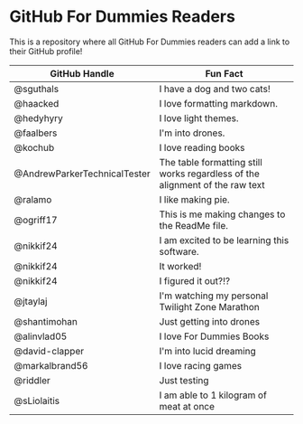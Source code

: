 # GitHub For Dummies Readers
This is a repository where all GitHub For Dummies readers can add a link to their GitHub profile!

GitHub Handle | Fun Fact
------------- | ---------------------------
@sguthals     | I have a dog and two cats!
@haacked      | I love formatting markdown.
@hedyhyry     | I love light themes.
@faalbers     | I'm into drones.
@kochub       | I love reading books
@AndrewParkerTechnicalTester | The table formatting still works regardless of the alignment of the raw text
@ralamo       | I like making pie.
@ogriff17     | This is me making changes to the ReadMe file.
@nikkif24 | I am excited to be learning this software. 
@nikkif24 | It worked!
@nikkif24 |I figured it out?!?
@jtaylaj      | I'm watching my personal Twilight Zone Marathon
@shantimohan | Just getting into drones
@alinvlad05 | I love For Dummies Books
@david-clapper | I'm into lucid dreaming
@markalbrand56 | I love racing games
@riddler | Just testing
@sLiolaitis | I am able to 1 kilogram of meat at once